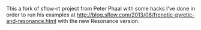 This a fork of sflow-rt project from Peter Phaal with some hacks I've done in order to run his examples at http://blog.sflow.com/2013/08/frenetic-pyretic-and-resonance.html with the new Resonance version.
